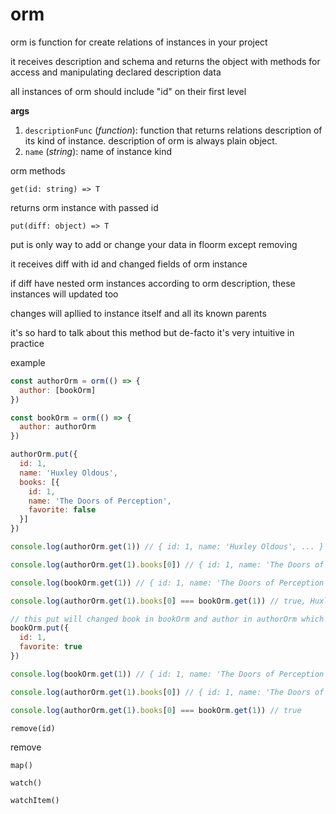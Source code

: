 # orm

orm is function for create relations of instances in your project

it receives description and schema and returns the object with methods for access and manipulating declared description data

all instances of orm should include "id" on their first level

**args**
1. `descriptionFunc` (*function*): function that returns relations description of its kind of instance. description of orm is always plain object.
2. `name` (*string*): name of instance kind

orm methods

`get(id: string) => T`

returns orm instance with passed id

`put(diff: object) => T`

put is only way to add or change your data in floorm except removing

it receives diff with id and changed fields of orm instance

if diff have nested orm instances according to orm description, these instances will updated too

changes will apllied to instance itself and all its known parents

it's so hard to talk about this method but de-facto it's very intuitive in practice

example

```js
const authorOrm = orm(() => {
  author: [bookOrm]
})

const bookOrm = orm(() => {
  author: authorOrm
})

authorOrm.put({
  id: 1,
  name: 'Huxley Oldous',
  books: [{
    id: 1,
    name: 'The Doors of Perception',
    favorite: false
  }]
})

console.log(authorOrm.get(1)) // { id: 1, name: 'Huxley Oldous', ... }

console.log(authorOrm.get(1).books[0]) // { id: 1, name: 'The Doors of Perception', favorite: false }

console.log(bookOrm.get(1)) // { id: 1, name: 'The Doors of Perception', favorite: false }

console.log(authorOrm.get(1).books[0] === bookOrm.get(1)) // true, Huxley includes bookOrm instance itself

// this put will changed book in bookOrm and author in authorOrm which includes changed book
bookOrm.put({
  id: 1,
  favorite: true
})

console.log(bookOrm.get(1)) // { id: 1, name: 'The Doors of Perception', favorite: true }

console.log(authorOrm.get(1).books[0]) // { id: 1, name: 'The Doors of Perception', favorite: true }

console.log(authorOrm.get(1).books[0] === bookOrm.get(1)) // true
```

`remove(id)`

remove 

`map()`

`watch()`

`watchItem()`
